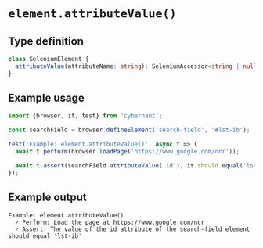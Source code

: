 # `element.attributeValue()`

## Type definition

```ts
class SeleniumElement {
  attributeValue(attributeName: string): SeleniumAccessor<string | null>;
}
```

## Example usage

```ts
import {browser, it, test} from 'cybernaut';

const searchField = browser.defineElement('search-field', '#lst-ib');

test('Example: element.attributeValue()', async t => {
  await t.perform(browser.loadPage('https://www.google.com/ncr'));

  await t.assert(searchField.attributeValue('id'), it.should.equal('lst-ib'));
});
```

## Example output

```fundamental
Example: element.attributeValue()
  ✓ Perform: Load the page at https://www.google.com/ncr
  ✓ Assert: The value of the id attribute of the search-field element should equal 'lst-ib'
```
